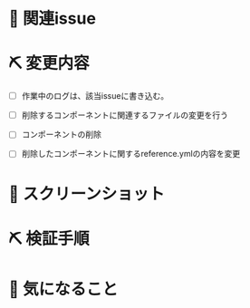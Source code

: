 # 📝 関連issue
<!--
  ・ 関連するissue 番号を記載してください。
  ・ issue終了時に閉じる場合は close #{ISSUE_NUMBER}を記述
  ・ issueを閉じる必要のないものは#{ISSUE_NUMBER}だけでOKです🙆‍♂️
      -->


# ⛏ 変更内容
<!-- 変更のチェックリストを埋めていく -->

 - [ ] 作業中のログは、該当issueに書き込む。
 - [ ] 削除するコンポーネントに関連するファイルの変更を行う
 - [ ] コンポーネントの削除
 - [ ] 削除したコンポーネントに関するreference.ymlの内容を変更


# 📸 スクリーンショット
<!-- 画像, またはGyazo Gif等で作成したgifを貼り付ける -->


# ⛏ 検証手順
<!--
  ・ どのページに何をすると、機能の検証ができるのかを箇条書きで
  ・ 利用するURLとかを貼るとより良い
    -->


# 🤔 気になること
<!-- 不安なことがあれば -->

